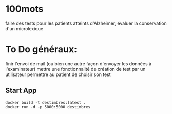 # 100mots

faire des tests pour les patients atteints d'Alzheimer, évaluer la conservation d'un microlexique

# To Do généraux:

finir l'envoi de mail (ou bien une autre façon d'envoyer les données à l'examinateur)
mettre une fonctionnalité de création de test par un utilisateur
permettre au patient de choisir son test

## Start App

```
docker build -t destimbres:latest .
docker run -d -p 5000:5000 destimbres
```
